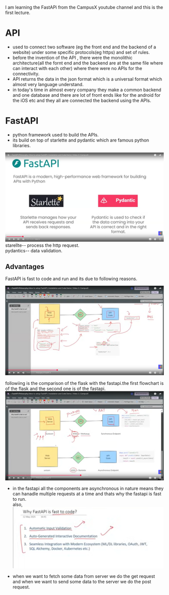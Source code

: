 I am learning the FastAPi from the CampusX youtube channel and this is the first lecture.  

# API
- used to connect two software (eg the front end and the backend of a website) under some specific protocols(eg https) and set of rules.  
- before the invention of the API , there were the monolithic architecture(all the fornt end and the backend are at the same file where can interact with each other) where there were no APIs for the connectivity.  
- API returns the data in the json format which is a universal format which almost very language understand.  
- in today's time in almost every company they make a common backend and one database and there are lot of front ends like for the android for the iOS etc and they all are connected the backend using the APIs.  

# FastAPI
- python framework used to build the APIs.  
- its build on top of starlette and pydantic which are famous python libraries.  

![alt text](image.png)
starellte-- process the http request.  
pydantics-- data validation.  

## Advantages
FastAPI is fast to code and run and its due to following reasons.  

![alt text](image-1.png)

followiing is the comparison of the flask with the fastapi.the first flowchart is of the flask and the second one is of the fastapi.  
![alt text](image-2.png)
- in the fastapi all the components are asynchronous in nature means they can hanadle multiple requests at a time and thats why the fastapi is fast to run.  
also,
![alt text](image-3.png)

- when we want to fetch some data from server we do the get request and when we want to send some data to the server we do the post request.  
